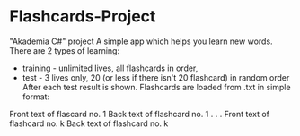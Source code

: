 # Flashcards-Project
"Akademia C#" project
A simple app which helps you learn new words.
There are 2 types of learning:
  - training - unlimited lives, all flashcards in order,
  - test - 3 lives only, 20 (or less if there isn't 20 flashcard) in random order
After each test result is shown.
Flashcards are loaded from .txt in simple format:

Front text of flascard no. 1
Back text of flashcard no. 1
.
.
.
Front text of flashcard no. k
Back text of flashcard no. k
